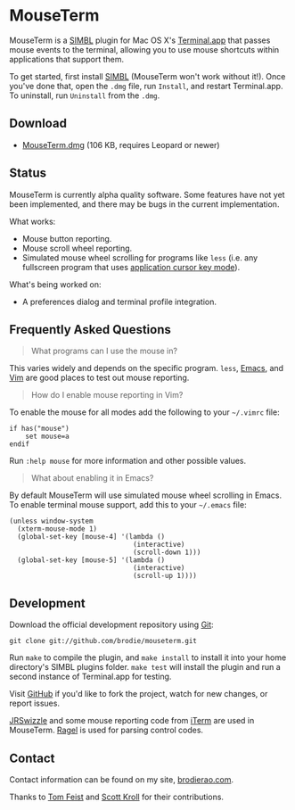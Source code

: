 MouseTerm
=========

MouseTerm is a [SIMBL][1] plugin for Mac OS X's [Terminal.app][2] that passes
mouse events to the terminal, allowing you to use mouse shortcuts within
applications that support them.

To get started, first install [SIMBL][1] (MouseTerm won't work without it!).
Once you've done that, open the `.dmg` file, run `Install`, and restart
Terminal.app. To uninstall, run `Uninstall` from the `.dmg`.

[1]: http://www.culater.net/software/SIMBL/SIMBL.php
[2]: http://www.apple.com/macosx/technology/unix.html


Download
--------

* [MouseTerm.dmg][3] (106 KB, requires Leopard or newer)

[3]: http://bitheap.org/mouseterm/MouseTerm.dmg


Status
------

MouseTerm is currently alpha quality software. Some features have not yet
been implemented, and there may be bugs in the current implementation.

What works:

* Mouse button reporting.
* Mouse scroll wheel reporting.
* Simulated mouse wheel scrolling for programs like `less` (i.e. any
  fullscreen program that uses [application cursor key mode][4]).

What's being worked on:

* A preferences dialog and terminal profile integration.

[4]: http://the.earth.li/~sgtatham/putty/0.60/htmldoc/Chapter4.html#config-appcursor


Frequently Asked Questions
--------------------------

> What programs can I use the mouse in?

This varies widely and depends on the specific program. `less`, [Emacs][5],
and [Vim][6] are good places to test out mouse reporting.

> How do I enable mouse reporting in Vim?

To enable the mouse for all modes add the following to your `~/.vimrc` file:

    if has("mouse")
        set mouse=a
    endif

Run `:help mouse` for more information and other possible values.

> What about enabling it in Emacs?

By default MouseTerm will use simulated mouse wheel scrolling in Emacs. To
enable terminal mouse support, add this to your `~/.emacs` file:

    (unless window-system
      (xterm-mouse-mode 1)
      (global-set-key [mouse-4] '(lambda ()
                                   (interactive)
                                   (scroll-down 1)))
      (global-set-key [mouse-5] '(lambda ()
                                   (interactive)
                                   (scroll-up 1))))

[5]: http://www.gnu.org/software/emacs/
[6]: http://www.vim.org/


Development
-----------

Download the official development repository using [Git][7]:

    git clone git://github.com/brodie/mouseterm.git

Run `make` to compile the plugin, and `make install` to install it into
your home directory's SIMBL plugins folder. `make test` will install
the plugin and run a second instance of Terminal.app for testing.

Visit [GitHub][8] if you'd like to fork the project, watch for new changes,
or report issues.

[JRSwizzle][9] and some mouse reporting code from [iTerm][10] are used in
MouseTerm. [Ragel][11] is used for parsing control codes.

[7]: http://git-scm.org/
[8]: http://github.com/brodie/mouseterm
[9]: http://rentzsch.com/trac/wiki/JRSwizzle
[10]: http://iterm.sourceforge.net/
[11]: http://www.complang.org/ragel/


Contact
-------

Contact information can be found on my site, [brodierao.com][12].

Thanks to [Tom Feist][13] and [Scott Kroll][14] for their contributions.

[12]: http://brodierao.com/
[13]: http://github.com/shabble
[14]: http://github.com/skroll
